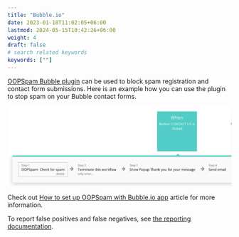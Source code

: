 ```yaml
---
title: "Bubble.io"
date: 2023-01-18T11:02:05+06:00
lastmod: 2024-05-15T10:42:26+06:00
weight: 4
draft: false
# search related keywords
keywords: [""]
---
```


[OOPSpam Bubble plugin](https://bubble.io/plugin/oopspam-spam-detection-1582908608700x936823858020745200) can be used to block spam registration and contact form submissions.
Here is an example how you can use the plugin to stop spam on your Bubble contact forms.

!["OOPSpam Bubble.io plugin in action"](Bubble_io_plugin.png)

Check out [How to set up OOPSpam with Bubble.io app](https://www.oopspam.com/blog/spam-protection-for-bubble.io) article for more information.

To report false positives and false negatives, see [the reporting documentation](/report).